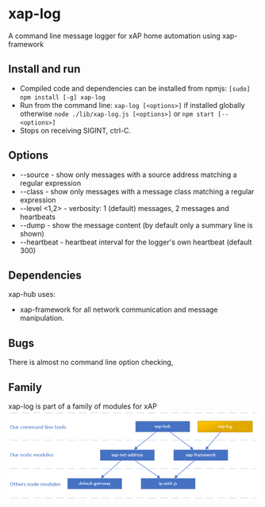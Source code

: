 # xap-log
A command line message logger for xAP home automation using xap-framework

## Install and run
* Compiled code and dependencies can be installed from npmjs: ``[sudo] npm install [-g] xap-log``
* Run from the command line: ``xap-log [<options>]`` if installed globally  
otherwise ``node ./lib/xap-log.js [<options>]`` or ``npm start [-- <options>]``
* Stops on receiving SIGINT, ctrl-C.

## Options
* --source <source-regex> - show only messages with a source address matching a regular expression
* --class <class-regex> - show only messages with a message class matching a regular expression
* --level <1,2> - verbosity: 1 (default) messages, 2 messages and heartbeats
* --dump - show the message content (by default only a summary line is shown)
* --heartbeat <seconds> - heartbeat interval for the logger's own heartbeat (default 300)

## Dependencies
xap-hub uses:
* xap-framework for all network communication and message manipulation.

## Bugs
There is almost no command line option checking,

## Family
xap-log is part of a family of modules for xAP  
![xAP family diagram](/img/xap-family-log.png?raw=true)
